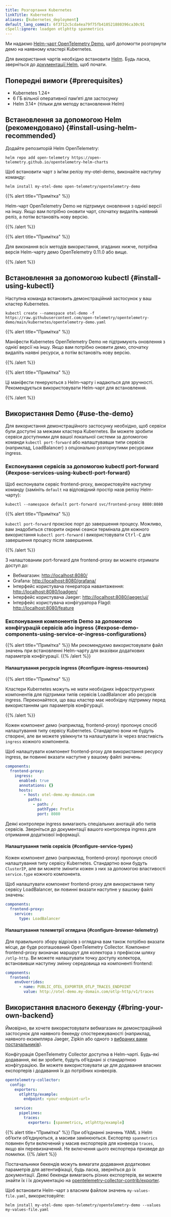 ```yaml
---
title: Розгортання Kubernetes
linkTitle: Kubernetes
aliases: [kubernetes_deployment]
default_lang_commit: 6f3712c5cda4ea79f75fb410521880396ca30c91
cSpell:ignore: loadgen otlphttp spanmetrics
---
```


Ми надаємо [Helm-чарт OpenTelemetry Demo](/docs/platforms/kubernetes/helm/demo/), щоб допомогти розгорнути демо на наявному кластері Kubernetes.

Для використання чартів необхідно встановити [Helm](https://helm.sh/uk/). Будь ласка, зверніться до [документації Helm](https://helm.sh/uk/docs/), щоб почати.

## Попередні вимоги {#prerequisites}

- Kubernetes 1.24+
- 6 ГБ вільної оперативної памʼяті для застосунку
- Helm 3.14+ (тільки для методу встановлення Helm)

## Встановлення за допомогою Helm (рекомендовано) {#install-using-helm-recommended}

Додайте репозиторій Helm OpenTelemetry:

```shell
helm repo add open-telemetry https://open-telemetry.github.io/opentelemetry-helm-charts
```

Щоб встановити чарт з імʼям релізу my-otel-demo, виконайте наступну команду:

```shell
helm install my-otel-demo open-telemetry/opentelemetry-demo
```

{{% alert title="Примітка" %}}

Helm-чарт OpenTelemetry Demo не підтримує оновлення з однієї версії на іншу. Якщо вам потрібно оновити чарт, спочатку видаліть наявний реліз, а потім встановіть нову версію.

{{% /alert %}}

{{% alert title="Примітка" %}}

Для виконання всіх методів використання, згаданих нижче, потрібна версія Helm-чарту демо OpenTelemetry 0.11.0 або вище.

{{% /alert %}}

## Встановлення за допомогою kubectl {#install-using-kubectl}

Наступна команда встановить демонстраційний застосунок у ваш кластер Kubernetes.

```shell
kubectl create --namespace otel-demo -f https://raw.githubusercontent.com/open-telemetry/opentelemetry-demo/main/kubernetes/opentelemetry-demo.yaml
```

{{% alert title="Примітка" %}}

Маніфести Kubernetes OpenTelemetry Demo не підтримують оновлення з однієї версії на іншу. Якщо вам потрібно оновити демо, спочатку видаліть наявні ресурси, а потім встановіть нову версію.

{{% /alert %}}

{{% alert title="Примітка" %}}

Ці маніфести генеруються з Helm-чарту і надаються для зручності. Рекомендується використовувати Helm-чарт для встановлення.

{{% /alert %}}

## Використання Demo {#use-the-demo}

Для використання демонстраційного застосунку необхідно, щоб сервіси були доступні за межами кластера Kubernetes. Ви можете зробити сервіси доступними для вашої локальної системи за допомогою команди `kubectl port-forward` або налаштувавши типи сервісів (наприклад, LoadBalancer) з опціонально розгорнутими ресурсами ingress.

### Експонування сервісів за допомогою kubectl port-forward {#expose-services-using-kubectl-port-forward}

Щоб експонувати сервіс frontend-proxy, використовуйте наступну команду (замініть `default` на відповідний простір назв релізу Helm-чарту):

```shell
kubectl --namespace default port-forward svc/frontend-proxy 8080:8080
```

{{% alert title="Примітка" %}}

`kubectl port-forward` проксіює порт до завершення процесу. Можливо, вам знадобиться створити окремі сеанси термінала для кожного використання `kubectl port-forward` і використовувати <kbd>Ctrl-C</kbd> для завершення процесу після завершення.

{{% /alert %}}

З налаштованим port-forward для frontend-proxy ви можете отримати доступ до:

- Вебмагазин: <http://localhost:8080/>
- Grafana: <http://localhost:8080/grafana/>
- Інтерфейс користувача генератора навантаження: <http://localhost:8080/loadgen/>
- Інтерфейс користувача Jaeger: <http://localhost:8080/jaeger/ui/>
- Інтерфейс користувача конфігуратора Flagd: <http://localhost:8080/feature>

### Експонування компонентів Demo за допомогою конфігурацій сервісів або ingress {#expose-demo-components-using-service-or-ingress-configurations}

{{% alert title="Примітка" %}} Ми рекомендуємо використовувати файл значень при встановленні Helm-чарту для вказівки додаткових параметрів конфігурації. {{% /alert %}}

#### Налаштування ресурсів ingress {#configure-ingress-resources}

{{% alert title="Примітка" %}}

Кластери Kubernetes можуть не мати необхідних інфраструктурних компонентів для підтримки типів сервісів LoadBalancer або ресурсів ingress. Переконайтеся, що ваш кластер має необхідну підтримку перед використанням цих параметрів конфігурації.

{{% /alert %}}

Кожен компонент демо (наприклад, frontend-proxy) пропонує спосіб налаштування типу сервісу Kubernetes. Стандартно вони не будуть створені, але ви можете увімкнути та налаштувати їх через властивість `ingress` кожного компонента.

Щоб налаштувати компонент frontend-proxy для використання ресурсу ingress, ви повинні вказати наступне у вашому файлі значень:

```yaml
components:
  frontend-proxy:
    ingress:
      enabled: true
      annotations: {}
      hosts:
        - host: otel-demo.my-domain.com
          paths:
            - path: /
              pathType: Prefix
              port: 8080
```

Деякі контролери ingress вимагають спеціальних анотацій або типів сервісів. Зверніться до документації вашого контролера ingress для отримання додаткової інформації.

#### Налаштування типів сервісів {#configure-service-types}

Кожен компонент демо (наприклад, frontend-proxy) пропонує спосіб налаштування типу сервісу Kubernetes. Стандартно вони будуть `ClusterIP`, але ви можете змінити кожен з них за допомогою властивості `service.type` кожного компонента.

Щоб налаштувати компонент frontend-proxy для використання типу сервісу LoadBalancer, ви повинні вказати наступне у вашому файлі значень:

```yaml
components:
  frontend-proxy:
    service:
      type: LoadBalancer
```

#### Налаштування телеметрії оглядача {#configure-browser-telemetry}

Для правильного збору відрізків з оглядача вам також потрібно вказати місце, де буде розташований OpenTelemetry Collector. Компонент frontend-proxy визначає маршрут для колектора з префіксом шляху `/otlp-http`. Ви можете налаштувати точку доступу колектора, встановивши наступну змінну середовища на компоненті frontend:

```yaml
components:
  frontend:
    envOverrides:
      - name: PUBLIC_OTEL_EXPORTER_OTLP_TRACES_ENDPOINT
        value: http://otel-demo.my-domain.com/otlp-http/v1/traces
```

## Використання власного бекенду {#bring-your-own-backend}

Ймовірно, ви хочете використовувати вебмагазин як демонстраційний застосунок для наявного бекенду спостережуваності (наприклад, наявного екземпляра Jaeger, Zipkin або одного з [вибраних вами постачальників](/ecosystem/vendors/)).

Конфігурація OpenTelemetry Collector доступна в Helm-чарті. Будь-які додавання, які ви зробите, будуть обʼєднані зі стандартною конфігурацією. Ви можете використовувати це для додавання власних експортерів і додавання їх до потрібних конвеєрів.

```yaml
opentelemetry-collector:
  config:
    exporters:
      otlphttp/example:
        endpoint: <your-endpoint-url>

    service:
      pipelines:
        traces:
          exporters: [spanmetrics, otlphttp/example]
```

{{% alert title="Примітка" %}} При обʼєднанні значень YAML з Helm обʼєкти обʼєднуються, а масиви замінюються. Експортер `spanmetrics` повинен бути включений у масив експортерів для конвеєра `traces`, якщо він перевизначений. Не включення цього експортера призведе до помилки. {{% /alert %}}

Постачальники бекендів можуть вимагати додавання додаткових параметрів для автентифікації, будь ласка, зверніться до їх документації. Деякі бекенди вимагають різних експортерів, ви можете знайти їх і їх документацію на [opentelemetry-collector-contrib/exporter](https://github.com/open-telemetry/opentelemetry-collector-contrib/tree/main/exporter).

Щоб встановити Helm-чарт з власним файлом значень `my-values-file.yaml`, використовуйте:

```shell
helm install my-otel-demo open-telemetry/opentelemetry-demo --values my-values-file.yaml
```
